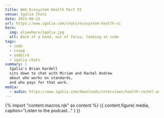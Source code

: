 ```yaml
---
title: Web Ecosystem Health Part VI
venue: Igalia Chats
date: 2021-06-21
url: https://www.igalia.com/chats/ecosystem-health-vi
hero:
  img: elsewhere/igalia.jpg
  alt: Back of a head, out of focus, looking at code
tags:
  - code
  - csswg
  - oddbird
  - igalia chats
summary: |
  Igalia's Brian Kardell
  sits down to chat with Miriam and Rachel Andrew
  about who works on standards,
  and who pays for that work.
media:
  - audio: https://www.igalia.com/downloads/interviews/health-rachel-and-mia.mp3
---
```


{% import "content.macros.njk" as content %}
{{ content.figure(
  media,
  caption="Listen to the podcast..."
) }}

